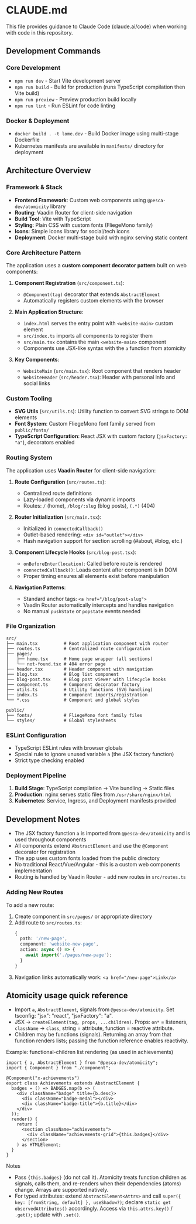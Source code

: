 # CLAUDE.md

This file provides guidance to Claude Code (claude.ai/code) when working with code in this repository.

## Development Commands

### Core Development
- `npm run dev` - Start Vite development server
- `npm run build` - Build for production (runs TypeScript compilation then Vite build)
- `npm run preview` - Preview production build locally
- `npm run lint` - Run ESLint for code linting

### Docker & Deployment
- `docker build . -t lome.dev` - Build Docker image using multi-stage Dockerfile
- Kubernetes manifests are available in `manifests/` directory for deployment

## Architecture Overview

### Framework & Stack
- **Frontend Framework**: Custom web components using `@pesca-dev/atomicity` library
- **Routing**: Vaadin Router for client-side navigation
- **Build Tool**: Vite with TypeScript
- **Styling**: Plain CSS with custom fonts (FliegeMono family)
- **Icons**: Simple Icons library for social/tech icons
- **Deployment**: Docker multi-stage build with nginx serving static content

### Core Architecture Pattern
The application uses a **custom component decorator pattern** built on web components:

1. **Component Registration** (`src/component.ts`):
   - `@Component(tag)` decorator that extends `AbstractElement`
   - Automatically registers custom elements with the browser

2. **Main Application Structure**:
   - `index.html` serves the entry point with `<website-main>` custom element
   - `src/index.ts` imports all components to register them
   - `src/main.tsx` contains the main `<website-main>` component
   - Components use JSX-like syntax with the `a` function from atomicity

3. **Key Components**:
   - `WebsiteMain` (`src/main.tsx`): Root component that renders header
   - `WebsiteHeader` (`src/header.tsx`): Header with personal info and social links

### Custom Tooling
- **SVG Utils** (`src/utils.ts`): Utility function to convert SVG strings to DOM elements
- **Font System**: Custom FliegeMono font family served from `public/fonts/`
- **TypeScript Configuration**: React JSX with custom factory (`jsxFactory: "a"`), decorators enabled

### Routing System
The application uses **Vaadin Router** for client-side navigation:

1. **Route Configuration** (`src/routes.ts`):
   - Centralized route definitions
   - Lazy-loaded components via dynamic imports
   - Routes: `/` (home), `/blog/:slug` (blog posts), `(.*)` (404)

2. **Router Initialization** (`src/main.tsx`):
   - Initialized in `connectedCallback()`
   - Outlet-based rendering: `<div id="outlet"></div>`
   - Hash navigation support for section scrolling (#about, #blog, etc.)

3. **Component Lifecycle Hooks** (`src/blog-post.tsx`):
   - `onBeforeEnter(location)`: Called before route is rendered
   - `connectedCallback()`: Loads content after component is in DOM
   - Proper timing ensures all elements exist before manipulation

4. **Navigation Patterns**:
   - Standard anchor tags: `<a href="/blog/post-slug">`
   - Vaadin Router automatically intercepts and handles navigation
   - No manual `pushState` or `popstate` events needed

### File Organization
```
src/
├── main.tsx          # Root application component with router
├── routes.ts         # Centralized route configuration
├── pages/
│   ├── home.tsx      # Home page wrapper (all sections)
│   └── not-found.tsx # 404 error page
├── header.tsx        # Header component with navigation
├── blog.tsx          # Blog list component
├── blog-post.tsx     # Blog post viewer with lifecycle hooks
├── component.ts      # Component decorator factory
├── utils.ts          # Utility functions (SVG handling)
├── index.ts          # Component imports/registration
└── *.css             # Component and global styles

public/
├── fonts/            # FliegeMono font family files
└── styles/           # Global stylesheets
```

### ESLint Configuration
- TypeScript ESLint rules with browser globals
- Special rule to ignore unused variable `a` (the JSX factory function)
- Strict type checking enabled

### Deployment Pipeline
1. **Build Stage**: TypeScript compilation → Vite bundling → Static files
2. **Production**: nginx serves static files from `/usr/share/nginx/html`
3. **Kubernetes**: Service, Ingress, and Deployment manifests provided

## Development Notes

- The JSX factory function `a` is imported from `@pesca-dev/atomicity` and is used throughout components
- All components extend `AbstractElement` and use the `@Component` decorator for registration
- The app uses custom fonts loaded from the public directory
- No traditional React/Vue/Angular - this is a custom web components implementation
- Routing is handled by Vaadin Router - add new routes in `src/routes.ts`

### Adding New Routes

To add a new route:
1. Create component in `src/pages/` or appropriate directory
2. Add route to `src/routes.ts`:
   ```typescript
   {
     path: '/new-page',
     component: 'website-new-page',
     action: async () => {
       await import('./pages/new-page');
     }
   }
   ```
3. Navigation links automatically work: `<a href="/new-page">Link</a>`


## Atomicity usage quick reference
- Import `a`, `AbstractElement`, signals from `@pesca-dev/atomicity`. Set tsconfig: "jsx": "react", "jsxFactory": "a".
- JSX -> `createElement(tag, props, ...children)`. Props: `on*` = listeners, `className` -> `class`, string = attribute, function = reactive attribute.
- Children may be functions (signals). Returning an array from that function renders lists; passing the function reference enables reactivity.

Example: functional-children list rendering (as used in achievements)
```tsx
import { a, AbstractElement } from "@pesca-dev/atomicity";
import { Component } from "./component";

@Component("x-achievements")
export class Achievements extends AbstractElement {
  badges = () => BADGES.map(b => (
    <div className="badge" title={b.desc}>
      <div className="badge-medal"></div>
      <div className="badge-title">{b.title}</div>
    </div>
  ));
  render() {
    return (
      <section className="achievements">
        <div className="achievements-grid">{this.badges}</div>
      </section>
    ) as HTMLElement;
  }
}
```
Notes
- Pass `{this.badges}` (do not call it). Atomicity treats function children as signals, calls them, and re-renders when their dependencies (atoms) change. Arrays are supported natively.
- For typed attributes: extend `AbstractElement<Attrs>` and call `super({ key: [fromString, default] }, useShadow?)`; declare `static get observedAttributes()` accordingly. Access via `this.attrs.key()` / `.get()`; update with `.set()`.
